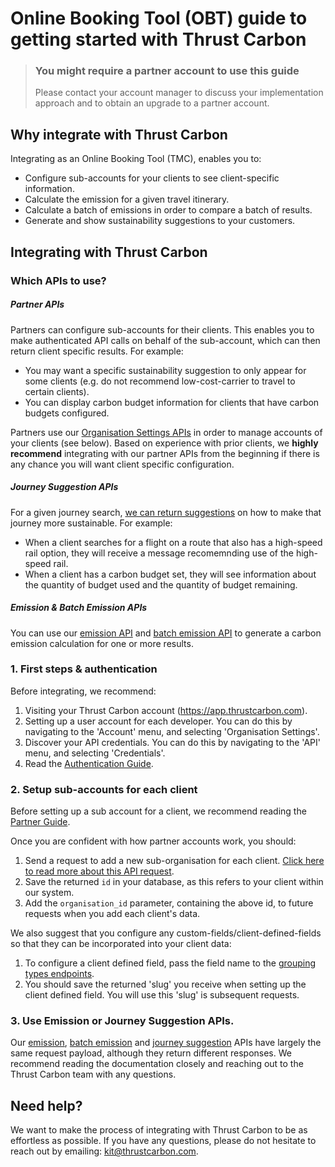 # **Online Booking Tool (OBT)** guide to getting started with Thrust Carbon

<!-- theme: warning -->

> ### You might require a partner account to use this guide
> Please contact your account manager to discuss your implementation approach and to 
obtain an upgrade to a partner account.

## Why integrate with Thrust Carbon

Integrating as an Online Booking Tool (TMC), enables you to:

* Configure sub-accounts for your clients to see client-specific information.
* Calculate the emission for a given travel itinerary.
* Calculate a batch of emissions in order to compare a batch of results.
* Generate and show sustainability suggestions to your customers.

## Integrating with Thrust Carbon

### Which APIs to use?

##### Partner APIs

Partners can configure sub-accounts for their clients. This enables you to make authenticated API calls on behalf of the sub-account, which can then return client specific results. For example:

* You may want a specific sustainability suggestion to only appear for some clients (e.g. do not recommend low-cost-carrier to travel to certain clients).
* You can display carbon budget information for clients that have carbon budgets configured.

Partners use our [Organisation Settings APIs](endpoints/5-organisation-settings.v1.yaml) in order to manage accounts of your clients (see below). Based on experience with prior clients, we **highly recommend** integrating with our partner APIs from the beginning if there is any chance you will want client specific configuration.

##### Journey Suggestion APIs

For a given journey search, [we can return suggestions](endpoints/4-engage.v1.yaml/paths/~1api~11~1engage~1suggestions~1journey) on how to make that journey more sustainable. For example:

* When a client searches for a flight on a route that also has a high-speed rail option, they will receive a message recomemnding use of the high-speed rail.
* When a client has a carbon budget set, they will see information about the quantity of budget used and the quantity of budget remaining.

##### Emission & Batch Emission APIs

You can use our [emission API](endpoints/3-emission.v1.yaml/paths/~1emission) and [batch emission API](endpoints/3-emission.v1.yaml/paths/~1batch) to generate a carbon emission calculation for one or more results.

### 1. First steps & authentication

Before integrating, we recommend:

1. Visiting your Thrust Carbon account (https://app.thrustcarbon.com).
2. Setting up a user account for each developer. You can do this by navigating to the 'Account' menu, and selecting 'Organisation Settings'.
3. Discover your API credentials. You can do this by navigating to the 'API' menu, and selecting 'Credentials'.
4. Read the [Authentication Guide](docs/guides/2.Authentication.md).

### 2. Setup sub-accounts for each client

Before setting up a sub account for a client, we recommend reading the [Partner Guide](docs/guides/3.Partner-Guide.md).

Once you are confident with how partner accounts work, you should:

1. Send a request to add a new sub-organisation for each client. [Click here to read more about this API request](endpoints/5-organisation-settings.v1.yaml/paths/~1api~11~1setting~1organisation~1sub-organisations).
2. Save the returned `id` in your database, as this refers to your client within our system.
3. Add the `organisation_id` parameter, containing the above id, to future requests when you add each client's data. 

We also suggest that you configure any custom-fields/client-defined-fields so that they can be incorporated into your client data:

1. To configure a client defined field, pass the field name to the [grouping types endpoints](endpoints/5-organisation-settings.v1.yaml/paths/~1api~11~1setting~1organisation~1grouping-types).
2. You should save the returned 'slug' you receive when setting up the client defined field. You will use this 'slug' is subsequent requests.

### 3. Use Emission or Journey Suggestion APIs.

Our [emission](endpoints/3-emission.v1.yaml/paths/~1emission), [batch emission](endpoints/3-emission.v1.yaml/paths/~1batch) and [journey suggestion](endpoints/4-engage.v1.yaml/paths/~1api~11~1engage~1suggestions~1journey) APIs have largely the same request payload, although they return different responses. We recommend reading the documentation closely and reaching out to the Thrust Carbon team with any questions.

## Need help?

We want to make the process of integrating with Thrust Carbon to be as effortless as possible. If you have any questions, please do not hesitate to reach out by emailing: [kit@thrustcarbon.com](mailto:kit@thrustcarbon.com?subject=API+Support).